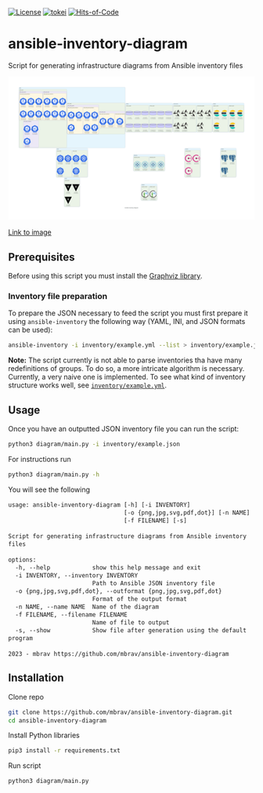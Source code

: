 [![License](https://img.shields.io/badge/License-BSD_3--Clause-yellow.svg)](https://opensource.org/licenses/BSD-3-Clause)
[![tokei](https://tokei.rs/b1/github/mbrav/ansible-inventory-diagram?category=lines)](https://tokei.rs/b1/github/mbrav/ansible-inventory-diagram)
[![Hits-of-Code](https://hitsofcode.com/github/mbrav/ansible-inventory-diagram?branch=main)](https://hitsofcode.com/github/mbrav/ansible-inventory-diagram/view?branch=main)

# ansible-inventory-diagram

Script for generating infrastructure diagrams from Ansible inventory files

![Example diagram](./ansible_inventory_diagram.png)

[Link to image](https://github.com/mbrav/ansible-inventory-diagram/blob/main/ansible_inventory_diagram.png)

## Prerequisites

Before using this script you must install the [Graphviz library](https://graphviz.org/).

### Inventory file preparation

To prepare the JSON necessary to feed the script you must first prepare it using `ansible-inventory` the following way (YAML, INI, and JSON formats can be used):

```bash
ansible-inventory -i inventory/example.yml --list > inventory/example.json
```

**Note:** The script currently is not able to parse inventories tha have many redefinitions of groups. To do so, a more intricate algorithm is necessary. Currently, a very naive one is implemented. To see what kind of inventory structure works well, see [`inventory/example.yml`](inventory/example.yml).

## Usage

Once you have an outputted JSON inventory file you can run the script:

```bash
python3 diagram/main.py -i inventory/example.json
```

For instructions run

```bash
python3 diagram/main.py -h
```

You will see the following

```text
usage: ansible-inventory-diagram [-h] [-i INVENTORY]
                                 [-o {png,jpg,svg,pdf,dot}] [-n NAME]
                                 [-f FILENAME] [-s]

Script for generating infrastructure diagrams from Ansible inventory files

options:
  -h, --help            show this help message and exit
  -i INVENTORY, --inventory INVENTORY
                        Path to Ansible JSON inventory file
  -o {png,jpg,svg,pdf,dot}, --outformat {png,jpg,svg,pdf,dot}
                        Format of the output format
  -n NAME, --name NAME  Name of the diagram
  -f FILENAME, --filename FILENAME
                        Name of file to output
  -s, --show            Show file after generation using the default program

2023 - mbrav https://github.com/mbrav/ansible-inventory-diagram
```

## Installation

Clone repo

```bash
git clone https://github.com/mbrav/ansible-inventory-diagram.git
cd ansible-inventory-diagram
```

Install Python libraries

```bash
pip3 install -r requirements.txt 
```

Run script

```bash
python3 diagram/main.py
```
